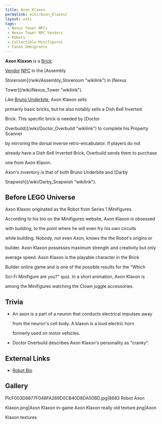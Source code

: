 ```yaml
---
title: Axon Klaxon
permalink: wiki/Axon_Klaxon/
layout: wiki
tags:
 - Nexus Tower NPCs
 - Nexus Tower NPC Vendors
 - Robots
 - Collectible Minifigures
 - Canon Immigrants
---
```


**Axon Klaxon** is a [Brick](/wiki/Bricks "wikilink")
[Vendor](/wiki/Vendors "wikilink") [NPC](NPC "wikilink") in the [Assembly
Storeroom](/wiki/Assembly_Storeroom "wikilink") in [Nexus
Tower](/wiki/Nexus_Tower "wikilink").

Like [Bruno Underbite](/wiki/Bruno_Underbite "wikilink"), Axon Klaxon sells
primarily basic bricks, but he also notably sells a Dish 6x6 Inverted
Brick. This specific brick is needed by [Doctor
Overbuild](/wiki/Doctor_Overbuild "wikilink") to complete his Property Scanner
by mirroring the dorsal inverse retro-encabulator. If players do not
already have a Dish 6x6 Inverted Brick, Overbuild sends them to purchase
one from Axon Klaxon.

Axon's inventory is that of both Bruno Underbite and [Darby
Snapwish](/wiki/Darby_Snapwish "wikilink").

## Before LEGO Universe

Axon Klaxon originated as the Robot from Series 1 Minifigures.

According to his bio on the Minifigures website, Axon Klaxon is obsessed
with building, to the point where he will even fry his own circuits
while building. Nobody, not even Axon, knows the the Robot's origins or
builder. Axon Klaxon possesses maximum strength and creativity but only
average speed. Axon Klaxon is the playable character in the Brick
Builder online game and is one of the possible results for the "Which
Sci-Fi Minifigure are you?" quiz. In a short animation, Axon Klaxon is
among the Minifigures watching the Clown juggle accessories.

## Trivia

-   An axon is a part of a neuron that conducts electrical impulses away
    from the neuron's cell body. A klaxon is a loud electric horn
    formerly used on motor vehicles.
-   Doctor Overbuild describes Axon Klaxon's personality as "cranky".

## External Links

-   [Robot Bio](http://minifigures.lego.com/en-us/Bios/Robot.aspx)

## Gallery

PicF003D8877F048FA269D0CB40D8DA50BD.jpg\|8683 Robot Axon
Klaxon.png\|Axon Klaxon in-game Axon Klaxon really old texture.png\|Axon
Klaxon textures
